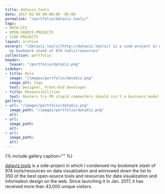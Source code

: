 ```yaml
---
title: dataviz.tools
date: 2017-02-09 00:00:00 -05:00
permalink: "/portfolio/dataviz.tools/"
tags:
- DATA-VIZ
- OPEN-SOURCE-PROJECTS
- SIDE-PROJECTS
layout: archive
excerpt: "[dataviz.tools](http://dataviz.tools/) is a side-project in which I condensed
  my bookmark stash of 974 tools/resources"
collection: portfolio
header:
  teaser: "/portfolio/dataViz.png"
sidebar:
- title: Role
  image: "/images/portfolio/dataViz.png"
  image_alt: logo
  text: Designer, Front-End Developer
- title: Responsibilities
  text: Reuters try PR stupid commenters should isn't a business model
gallery:
- url: "/images/portfolio/dataViz.png"
  image_path: "/images/portfolio/dataViz.png"
  alt: 
- url: 
  image_path: 
  alt: 
- url: 
  image_path: 
  alt: 
---
```


{% include gallery caption="" %}

[dataviz.tools](http://dataviz.tools/) is a side-project in which I condensed my bookmark stash of 974 tools/resources on data visualization and winnowed down the list to 350 of the best open-source tools and resources for data visualization and information design on the web. Since launching it in Jan. 2017, it has received more than 43,000 unique visitors.
